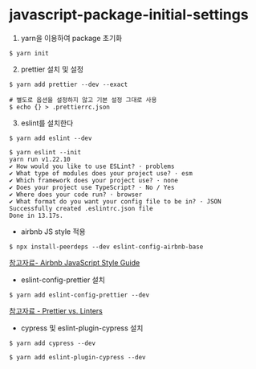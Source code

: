 # javascript-package-initial-settings

1. yarn을 이용하여 package 초기화

```shell
$ yarn init
```

2. prettier 설치 및 설정

```shell
$ yarn add prettier --dev --exact

# 별도로 옵션을 설정하지 않고 기본 설정 그대로 사용
$ echo {} > .prettierrc.json

```

3. eslint를 설치한다

```shell
$ yarn add eslint --dev

$ yarn eslint --init
yarn run v1.22.10
✔ How would you like to use ESLint? · problems
✔ What type of modules does your project use? · esm
✔ Which framework does your project use? · none
✔ Does your project use TypeScript? · No / Yes
✔ Where does your code run? · browser
✔ What format do you want your config file to be in? · JSON
Successfully created .eslintrc.json file
Done in 13.17s.
```

- airbnb JS style 적용

```shell
$ npx install-peerdeps --dev eslint-config-airbnb-base
```

[참고자료- Airbnb JavaScript Style Guide](https://github.com/airbnb/javascript)

- eslint-config-prettier 설치

```shell
$ yarn add eslint-config-prettier --dev
```

[참고자료 - Prettier vs. Linters](https://prettier.io/docs/en/comparison.html)

- cypress 및 eslint-plugin-cypress 설치

```shell
$ yarn add cypress --dev

$ yarn add eslint-plugin-cypress --dev

```
